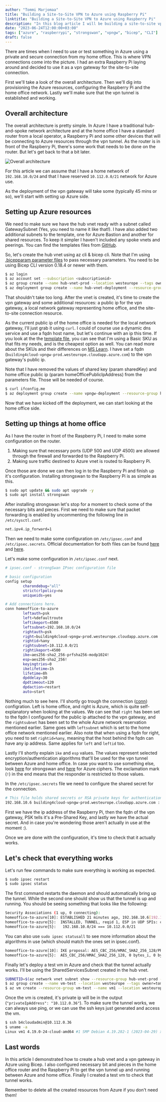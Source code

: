 ```yaml
---
author: "Tommi Marjomaa"
title: "Building a Site-to-Site VPN to Azure using Raspberry Pi"
linktitle: "Building a Site-to-Site VPN to Azure using Raspberry Pi"
description: "In this blog article I will be building a site-to-site vpn between my home office and Azure using a Raspberry Pi."
date: "2023-06-24T12:00:00+03:00"
tags: ["azure", "raspberrypi", "strongswan", "vpngw", "bicep", "CLI"]
draft: false
---
```

There are times when I need to use or test something in Azure using a private and secure connection from my home office. This is where VPN connections come into the picture. I had an extra Raspberry Pi laying around and decided to use it as a vpn gateway for the site-to-site connection.

First we'll take a look of the overall architecture. Then we'll dig into provisioning the Azure resources, configuring the Raspberry Pi and the home office network. Lastly we'll make sure that the vpn tunnel is established and working. 

## Overall architecture
The overall architecture is pretty simple. In Azure I have a traditional hub-and-spoke network architecture and at the home office I have a standard router from a local operator, a Raspberry Pi and some other devices that will be connecting to Azure resources through the vpn tunnel. As the router is in front of the Raspberry Pi, there's some work that needs to be done on the router. But let's get back to that a bit later.

![Overall architecture](/images/raspi-vpn-overall-architecture.png)

For this article we can assume that I have a home network of ```192.168.10.0/24``` and that I have reserved ```10.112.0.0/21``` network for Azure use.

As the deployment of the vpn gateway will take some (typically 45 mins or so), we'll start with setting up Azure side.

## Setting up Azure resources

We need to make sure we have the hub vnet ready with a subnet called GatewaySubnet (Yes, you need to name it like that!). I have also added two additional subnets to the template, one for Azure Bastion and another for shared resources. To keep it simpler I haven't included any spoke vnets and peerings. You can find the templates files from [GitHub](https://github.com/tmarjomaa/templates/tree/master/hub-and-spoke). 

So, let's create the hub vnet using az cli & bicep cli. Note that I'm using [.bicepparam parameter files](https://learn.microsoft.com/en-us/azure/azure-resource-manager/bicep/parameter-files?tabs=Bicep) to pass necessary parameters. You need to be using Bicep CLI version 0.18.4 or newer with them.

```bash
$ az login
$ az account set --subscription <subscriptionid>
$ az group create --name hub-vnet-prod --location westeurope --tags owner=tommi@building4.cloud
$ az deployment group create --name hub-vnet-deployment --resource-group hub-vnet-prod --template-file hub-vnet-prod.bicep --parameters hub-vnet-prod.bicepparam
```

That shouldn't take too long. After the vnet is created, it's time to create the vpn gateway and some additional resources: a public ip for the vpn gateway, a local network gateway representing home office, and the site-to-site connection resource. 

As the current public ip of the home office is needed for the local network gateway, I'll just grab it using ```curl```. I could of course use a dynamic dns service and use a fqdn host name, but let's continue with an ip this time. If you look at the the [template file](https://github.com/tmarjomaa/templates/tree/master/vpngw-s2s-homeoffice), you can see that I'm using a Basic SKU as that fits my needs, and is the cheapest option as well. You can read more about the SKUs and their differences on [MS Learn](https://learn.microsoft.com/en-us/azure/vpn-gateway/vpn-gateway-about-vpngateways#gwsku). I have set a fqdn (```building4cloud-vpngw-prod.westeurope.cloudapp.azure.com```) to the vpn gateway's public ip.

Note that I have removed the values of shared key (param sharedKey) and home office public ip (param homeOfficePublicIpAddress) from the parameters file. Those will be needed of course.

```bash
$ curl ifconfig.me
$ az deployment group create --name vpngw-deployment --resource-group hub-vnet-prod --template-file vpngw-prod.bicep --parameters vpngw-prod.bicepparam
```

Now that we have kicked off the deployment, we can start looking at the home office side. 

## Setting up things at home office

As I have the router in front of the Raspberry Pi, I need to make some configuration on the router.
1. Making sure that necessary ports (UDP 500 and UDP 4500) are allowed through the firewall and forwarded to the Raspberry Pi. 
2. Making sure traffic destined to Azure vnet is routed to Raspberry Pi.

Once those are done we can then log in to the Raspberry Pi and finish up it's configuration. 
Installing strongswan to the Raspberry Pi is as simple as this. 

```bash
$ sudo apt update && sudo apt upgrade -y
$ sudo apt install strongswan
```

After installing strongswan let's stop for a moment to check some of the necessary bits and pieces. First we need to make sure that packet forwarding is enabled by uncommenting the following line in ```/etc/sysctl.conf```.

```bash
net.ipv4.ip_forward=1
```

Then we need to make some configuration on ```/etc/ipsec.conf``` and ```/etc/ipsec.secrets```. Official documentation for both files can be found [here](https://wiki.strongswan.org/projects/strongswan/wiki/IpsecConf) and [here](https://wiki.strongswan.org/projects/strongswan/wiki/IpsecSecrets).

Let's make some configuration in ```/etc/ipsec.conf``` next.

```bash
# ipsec.conf - strongSwan IPsec configuration file

# basic configuration
config setup
        charondebug="all"
        strictcrlpolicy=no
        uniqueids=yes

# Add connections here.
conn homeoffice-to-azure
        leftauth=psk
        left=%defaultroute
        leftikeport=4500
        leftsubnet=192.168.10.0/24
        rightauth=psk
        right=building4cloud-vpngw-prod.westeurope.cloudapp.azure.com
        rightid=%any
        rightsubnet=10.112.0.0/21
        rightikeport=4500
        ike=aes256-sha2_256-prfsha256-modp1024!
        esp=aes256-sha2_256!
        keyingtries=0
        ikelifetime=1h
        lifetime=8h
        dpddelay=30
        dpdtimeout=120
        dpdaction=restart
        auto=start
```
Nothing much to see here. I'll shortly go trough the connection ([conn](https://wiki.strongswan.org/projects/strongswan/wiki/IpsecConf)) configration. Left is home office, and right is Azure, which is quite self-explanatory when looking at the values. We can see that ```right``` has been set to the fqdn I configured for the public ip attached to the vpn gateway, and the ```rightsubnet``` has been set to the whole Azure network reservation mentioned earlier. Same goes with ```leftsubnet``` which is set to the home office network mentioned earlier. Also note that when using a fqdn for right, you need to set ```rightid=%any```, meaning that the host behind the fqdn can have any ip address. Same applies for ```left``` and ```leftid``` too.

Lastly I'll shortly explain ```ìke``` and ```esp``` values. The values represent selected encryption/authentication algorithms that'll be used for the vpn tunnel between Azure and home office. In case you want to use something else, look [here](https://docs.strongswan.org/docs/5.9/config/IKEv2CipherSuites.html) for strongswan and [here](https://learn.microsoft.com/en-us/azure/vpn-gateway/vpn-gateway-about-compliance-crypto#custom-ipsecike-policy-with-azure-vpn-gateways) for Azure ciphers. The exclamation mark (```!```) in the end means that the responder is restricted to those values.

In the ```/etc/ipsec.secrets``` file we need to configure the shared secret for the connection.

```bash
# This file holds shared secrets or RSA private keys for authentication.
192.168.10.6 building4cloud-vpngw-prod.westeurope.cloudapp.azure.com : PSK "4Ocf4m5P66ui+qiD+LAEtyFt0F="
```

First we have the ip address of the Raspberry Pi, then the fqdn of the vpn gateway, PSK tells it's a Pre-Shared Key, and lastly we have the actual secret. And in case you're wondering those aren't actually in use at the moment :).

Once we are done with the configuration, it's time to check that it actually works.

## Let's check that everything works

Let's run few commands to make sure everything is working as expected.

```bash
$ sudo ipsec restart
$ sudo ipsec status
```

The first command restarts the daemon and should automatically bring up the tunnel. While the second one should show us that the tunnel is up and running. You should be seeing something that looks like the following:

```bash
Security Associations (1 up, 0 connecting):
homeoffice-to-azure[10]: ESTABLISHED 21 minutes ago, 192.168.10.6[192.168.10.6]...20.229.166.129[20.229.166.129]
homeoffice-to-azure{5}:  INSTALLED, TUNNEL, reqid 1, ESP in UDP SPIs: ca010b21_i 787618c8_o
homeoffice-to-azure{5}:   192.168.10.0/24 === 10.112.0.0/21
```

You can also use ```sudo ipsec statusall``` to see more information about the algorithms in use (which should match the ones set in ipsec.conf).

```bash
homeoffice-to-azure[10]: IKE proposal: AES_CBC_256/HMAC_SHA2_256_128/PRF_HMAC_SHA2_256/MODP_1024
homeoffice-to-azure{5}:  AES_CBC_256/HMAC_SHA2_256_128, 0 bytes_i, 0 bytes_o, rekeying in 7 hours
```

Finally let's deploy a test vm in Azure and check that the tunnel actually works. I'll be using the SharedServicesSubnet created in the hub vnet.

```bash 
SUBNETID=$(az network vnet subnet show --resource-group hub-vnet-prod --name SharedServicesSubnet --vnet-name hub-vnet-prod --query="id" -o tsv)
$ az group create --name vm-test --location westeurope --tags owner=tommi@building4.cloud
$ az vm create --resource-group vm-test --name vm1 --location westeurope --image debian --admin-username b4cloudadmin --generate-ssh-keys --size Standard_B2s --subnet --public-ip-address "" --nsg "" --subnet $SUBNETID
```

Once the vm is created, it's private ip will be in the output (```"privateIpAddress": "10.112.0.36"```). To make sure the tunnel works, we can always use ping, or we can use the ssh keys just generated and access the vm.

```bash
$ ssh b4cloudadmin@10.112.0.36
$ uname -a
Linux vm1 4.19.0-24-cloud-amd64 #1 SMP Debian 4.19.282-1 (2023-04-29) x86_64 GNU/Linux
```

## Last words

In this article I demonstrated how to create a hub vnet and a vpn gateway in Azure using Bicep. I also configured necessary bit and pieces in the home office router and the Raspberry Pi to get the vpn tunnel up and running between Azure and home office. Finally I created a test vm to check that tunnel works. 

Remember to delete all the created resources from Azure if you don't need them! 